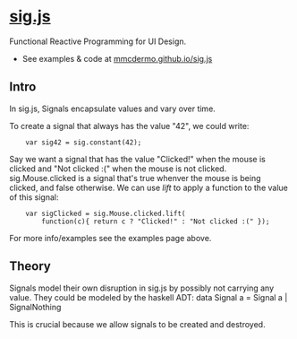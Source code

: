 [sig.js](//mmcdermo.github.io/sig.js)
======
Functional Reactive Programming for UI Design. 
* See examples & code at [mmcdermo.github.io/sig.js](//mmcdermo.github.io/sig.js)

Intro
-----
In sig.js, Signals encapsulate values and vary over time. 

To create a signal that always has the value "42", we could write:
```
    var sig42 = sig.constant(42);
```
Say we want a signal that has the value "Clicked!" when the mouse is clicked and "Not clicked :(" when the mouse is not clicked. sig.Mouse.clicked is a signal that's true whenver the mouse is being clicked, and false otherwise. We can use *lift* to apply a function to the value of this signal: 
```
    var sigClicked = sig.Mouse.clicked.lift(
        function(c){ return c ? "Clicked!" : "Not clicked :(" });
```
For more info/examples see the examples page above. 

Theory
------
Signals model their own disruption in sig.js by possibly not carrying any value. They could be modeled by the haskell ADT:
    data Signal a = Signal a | SignalNothing

This is crucial because we allow signals to be created and destroyed.